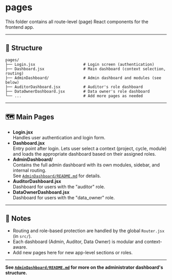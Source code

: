 # pages

This folder contains all route-level (page) React components for the frontend app.

---

## 📁 Structure

```
pages/
├── Login.jsx                     # Login screen (authentication)
├── Dashboard.jsx                 # Main dashboard (context selection, routing)
├── AdminDashboard/               # Admin dashboard and modules (see below)
├── AuditorDashboard.jsx          # Auditor's role dashboard
├── DataOwnerDashboard.jsx        # Data owner's role dashboard
└── ...                           # Add more pages as needed
```

---

## 🗺️ Main Pages

- **Login.jsx**  
  Handles user authentication and login form.
- **Dashboard.jsx**  
  Entry point after login. Lets user select a context (project, cycle, module) and loads the appropriate dashboard based on their assigned roles.
- **AdminDashboard/**  
  Contains the full admin dashboard with its own modules, sidebar, and internal routing.  
  See [`AdminDashboard/README.md`](./AdminDashboard/README.md) for details.
- **AuditorDashboard.jsx**  
  Dashboard for users with the "auditor" role.
- **DataOwnerDashboard.jsx**  
  Dashboard for users with the "data_owner" role.

---

## 📝 Notes

- Routing and role-based protection are handled by the global `Router.jsx` (in `src/`).
- Each dashboard (Admin, Auditor, Data Owner) is modular and context-aware.
- Add new pages here for new app-level sections or roles.

---

**See [`AdminDashboard/README.md`](./AdminDashboard/README.md) for more on the administrator dashboard's structure.**

